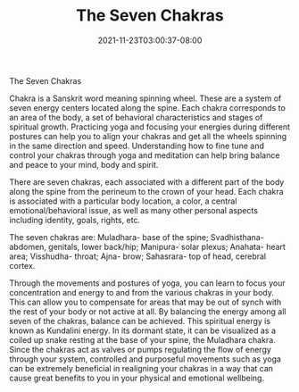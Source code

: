 ﻿---
title: "The Seven Chakras"
date: 2021-11-23T03:00:37-08:00
description: "yoga Tips for Web Success"
featured_image: "/images/yoga.jpg"
tags: ["yoga"]
---

The Seven Chakras

Chakra is a Sanskrit word meaning spinning wheel.  These are a system of seven energy centers located along the spine.  Each chakra corresponds to an area of the body, a set of behavioral characteristics and stages of spiritual growth.  Practicing yoga and focusing your energies during different postures can help you to align your chakras and get all the wheels spinning in the same direction and speed.  Understanding how to fine tune and control your chakras through yoga and meditation can help bring balance and peace to your mind, body and spirit.

There are seven chakras, each associated with a different part of the body along the spine from the perineum to the crown of your head.  Each chakra is associated with a particular body location, a color, a central emotional/behavioral issue, as well as many other personal aspects including identity, goals, rights, etc.  

The seven chakras are:  Muladhara- base of the spine; Svadhisthana- abdomen, genitals, lower back/hip; Manipura- solar plexus; Anahata- heart area; Visshudha- throat; Ajna- brow; Sahasrara- top of head, cerebral cortex.

Through the movements and postures of yoga, you can learn to focus your concentration and energy to and from the various chakras in your body.  This can allow you to compensate for areas that may be out of synch with the rest of your body or not active at all.  By balancing the energy among all seven of the chakras, balance can be achieved.  This spiritual energy is known as Kundalini energy.  In its dormant state, it can be visualized as a coiled up snake resting at the base of your spine, the Muladhara chakra.  Since the chakras act as valves or pumps regulating the flow of energy through your system, controlled and purposeful movements such as yoga can be extremely beneficial in realigning your chakras in a way that can cause great benefits to you in your physical and emotional wellbeing.

